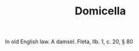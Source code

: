 ---
title: Domicella
letter: D
permalink: "/definitions/bld-domicella.html"
body: In old English law. A damsel. Fleta, llb. 1, c. 20, § 80
published_at: '2018-07-07'
source: Black's Law Dictionary 2nd Ed (1910)
layout: post
---